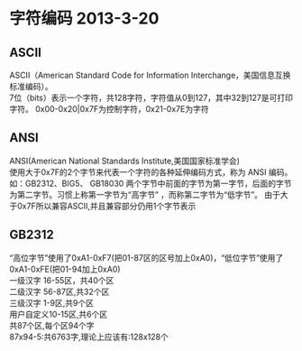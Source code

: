﻿字符编码 2013-3-20
===================
ASCII
-------------------
ASCII（American Standard Code for Information Interchange，美国信息互换标准编码）。  
7位（bits）表示一个字符，共128字符，字符值从0到127，其中32到127是可打印字符。
0x00-0x20|0x7F为控制字符，0x21-0x7E为字符

ANSI
-------------------
ANSI(American National Standards Institute,美国国家标准学会)  
使用大于0x7F的2个字节来代表一个字符的各种延伸编码方式，称为 ANSI 编码。如：GB2312、BIG5、 GB18030
两个字节中前面的字节为第一字节，后面的字节为第二字节。习惯上称第一字节为“高字节” ，而称第二字节为“低字节”。
由于大于0x7F所以兼容ASCII,并且兼容部分仍用1个字节表示

GB2312
-------------------
“高位字节”使用了0xA1-0xF7(把01-87区的区号加上0xA0)，“低位字节”使用了0xA1-0xFE(把01-94加上0xA0)  
一级汉字 16-55区，共40个区  
二级汉字 56-87区,共32个区  
三级汉字 1-9区,共9个区  
用户自定义10-15区,共6个区  
共87个区,每个区94个字  
87x94-5:共6763字,理论上应该有:128x128个
